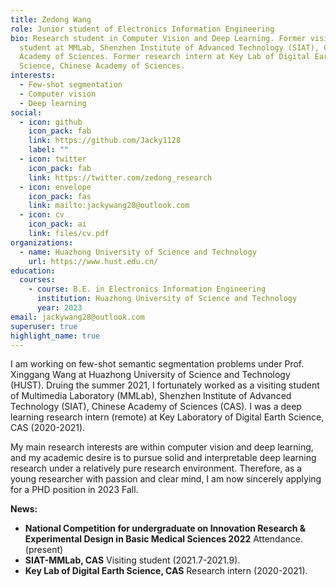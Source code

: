 ```yaml
---
title: Zedong Wang
role: Junior student of Electronics Information Engineering
bio: Research student in Computer Vision and Deep Learning. Former visiting
  student at MMLab, Shenzhen Institute of Advanced Technology (SIAT), Chinese
  Academy of Sciences. Former research intern at Key Lab of Digital Earth
  Science, Chinese Academy of Sciences.
interests:
  - Few-shot segmentation
  - Computer vision
  - Deep learning
social:
  - icon: github
    icon_pack: fab
    link: https://github.com/Jacky1128
    label: ""
  - icon: twitter
    icon_pack: fab
    link: https://twitter.com/zedong_research
  - icon: envelope
    icon_pack: fas
    link: mailto:jackywang28@outlook.com
  - icon: cv
    icon_pack: ai
    link: files/cv.pdf
organizations:
  - name: Huazhong University of Science and Technology
    url: https://www.hust.edu.cn/
education:
  courses:
    - course: B.E. in Electronics Information Engineering
      institution: Huazhong University of Science and Technology
      year: 2023
email: jackywang28@outlook.com
superuser: true
highlight_name: true
---
```

I am working on few-shot semantic segmentation problems under Prof. Xinggang Wang at Huazhong University of Science and Technology (HUST). Druing the summer 2021, I fortunately worked as a visiting student of Multimedia Laboratory (MMLab), Shenzhen Institute of Advanced Technology (SIAT), Chinese Academy of Sciences (CAS). I was a deep learning research intern (remote) at Key Laboratory of Digital Earth Science, CAS (2020-2021).

My main research interests are within computer vision and deep learning, and my academic desire is to pursue solid and interpretable deep learning research under a relatively pure research environment. Therefore, as a young researcher with passion and clear mind, I am now sincerely applying for a PHD position in 2023 Fall. 

**News:**

* **National Competition for undergraduate on Innovation Research & Experimental Design in Basic Medical Sciences 2022**    Attendance. (present)
* **SIAT-MMLab, CAS**    Visiting student (2021.7-2021.9).
* **Key Lab of Digital Earth Science, CAS**    Research intern (2020-2021).